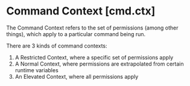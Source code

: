 # Command Context [cmd.ctx]

The Command Context refers to the set of permissions (among other things), which apply to a particular command being run. 

There are 3 kinds of command contexts:
1. A Restricted Context, where a specific set of permissions apply
2. A Normal Context, where permissions are extrapolated from certain runtime variables
3. An Elevated Context, where all permissions apply


